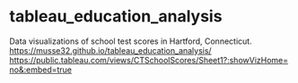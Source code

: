 # tableau_education_analysis
Data visualizations of school test scores in Hartford, Connecticut. 
https://musse32.github.io/tableau_education_analysis/
https://public.tableau.com/views/CTSchoolScores/Sheet1?:showVizHome=no&:embed=true
